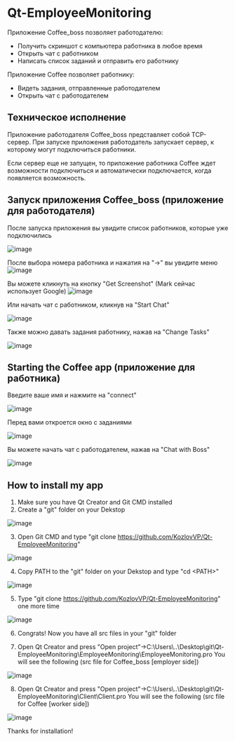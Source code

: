# Qt-EmployeeMonitoring 
Приложение Coffee_boss позволяет работодателю:
* Получить скриншот с компьютера работника в любое время
* Открыть чат с работником
* Написать список заданий и отправить его работнику

Приложение Coffee позволяет работнику:
* Видеть задания, отправленные работодателем
* Открыть чат с работодателем

## Техническое исполнение
Приложение работодателя Coffee_boss представляет собой TCP-сервер. При запуске приложения работодатель запускает сервер, к которому могут подключиться работники. 

Если сервер еще не запущен, то приложение работника Coffee ждет возможности подключиться и автоматически
подключается, когда появляется возможность.

## Запуск приложения Coffee_boss (приложение для работодателя)
После запуска приложения вы увидите список работников, которые уже подключились

![image](https://github.com/KozlovVP/Qt-EmployeeMonitoring/assets/114473389/29f30a3e-67b6-49e6-b79c-56027b4802b6)

После выбора номера работника и нажатия на "->" вы увидите меню
![image](https://github.com/KozlovVP/Qt-EmployeeMonitoring/assets/114473389/6ebc9755-e7f3-472d-8370-38266cbf88cf)

Вы можете кликнуть на кнопку "Get Screenshot" (Mark сейчас использует Google)
![image](https://github.com/KozlovVP/Qt-EmployeeMonitoring/assets/114473389/c9ea9480-9e66-46a0-a95c-ae0760420769)

Или начать чат с работником, кликнув на "Start Chat"

![image](https://github.com/KozlovVP/Qt-EmployeeMonitoring/assets/114473389/df56da1f-0829-4f12-90c4-59f0735ea4d9)

Также можно давать задания работнику, нажав на "Change Tasks"

![image](https://github.com/KozlovVP/Qt-EmployeeMonitoring/assets/114473389/e1769b3f-1913-4ce8-babb-a5ad76f3d21f)



## Starting the Coffee app (приложение для работника)
Введите ваше имя и нажмите на "connect"

![image](https://github.com/KozlovVP/Qt-EmployeeMonitoring/assets/114473389/a6bf6281-d9df-4427-af94-60ff3933222b)

Перед вами откроется окно с заданиями

![image](https://github.com/KozlovVP/Qt-EmployeeMonitoring/assets/114473389/44ac51f9-52c2-4b37-80e1-55f2b834ed9e)

Вы можете начать чат с работодателем, нажав на "Chat with Boss" 

![image](https://github.com/KozlovVP/Qt-EmployeeMonitoring/assets/114473389/faea0153-6652-444a-a375-d70b1103416d)


## How to install my app
1) Make sure you have Qt Creator and Git CMD installed
2) Create a "git" folder on your Dekstop

![image](https://github.com/KozlovVP/Qt-EmployeeMonitoring/assets/114473389/45e6e0d7-e09b-4fd8-9c74-55246530dcb9)

3) Open Git CMD and type "git clone https://github.com/KozlovVP/Qt-EmployeeMonitoring"

![image](https://github.com/KozlovVP/Qt-EmployeeMonitoring/assets/114473389/61e41d25-c9c9-460e-aa88-9d05e867983f)

4) Copy PATH to the "git" folder on your Dekstop and type "cd \<PATH\>"

![image](https://github.com/KozlovVP/Qt-EmployeeMonitoring/assets/114473389/c53cb437-f68d-4a53-968c-b38eee295eaa)

5) Type "git clone https://github.com/KozlovVP/Qt-EmployeeMonitoring" one more time

![image](https://github.com/KozlovVP/Qt-EmployeeMonitoring/assets/114473389/791a10e3-7c2d-45fe-a63b-8081f7868549)

6) Congrats! Now you have all src files in your "git" folder

7) Open Qt Creator and press "Open project"->C:\Users\\..\Desktop\git\Qt-EmployeeMonitoring\EmployeeMonitoring\EmployeeMonitoring.pro
You will see the following (src file for Coffee_boss [employer side])

![image](https://github.com/KozlovVP/Qt-EmployeeMonitoring/assets/114473389/79183998-3185-4640-8fd7-acdd0797c405)

8) Open Qt Creator and press "Open project"->C:\Users\\..\Desktop\git\Qt-EmployeeMonitoring\Client\Client.pro
You will see the following (src file for Coffee [worker side])

![image](https://github.com/KozlovVP/Qt-EmployeeMonitoring/assets/114473389/1b12ee4c-9053-4d1b-b2cc-be8aeee18f79)

Thanks for installation!

